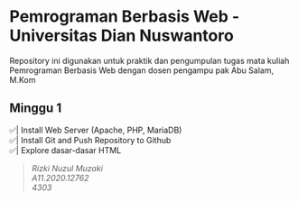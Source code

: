 # Pemrograman Berbasis Web - Universitas Dian Nuswantoro

Repository ini digunakan untuk praktik dan pengumpulan tugas mata kuliah Pemrograman Berbasis Web dengan dosen pengampu pak Abu Salam, M.Kom

## Minggu 1
✅| Install Web Server (Apache, PHP, MariaDB)\
✅| Install Git and Push Repository to Github\
✅| Explore dasar-dasar HTML

> *Rizki Nuzul Muzaki\
A11.2020.12762\
4303*
